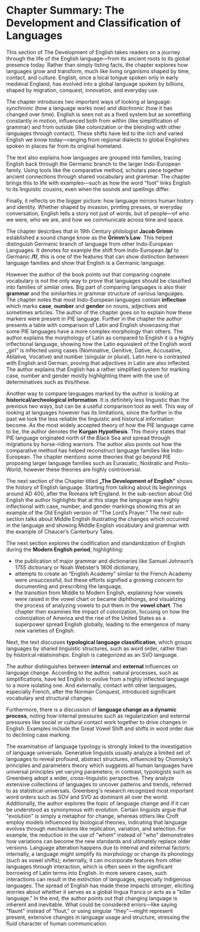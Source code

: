 # Chapter Summary: The Development and Classification of Languages

This section of The Development of English takes readers on a journey through the life of the English language—from its ancient roots to its global presence today. Rather than simply listing facts, the chapter explores how languages grow and transform, much like living organisms shaped by time, contact, and culture. English, once a local tongue spoken only in early medieval England, has evolved into a global language spoken by billions, shaped by migration, conquest, innovation, and everyday use.

The chapter introduces two important ways of looking at language: _synchronic_ (how a language works now) and _diachronic_ (how it has changed over time). English is seen not as a fixed system but as something constantly in motion, influenced both from within (like simplification of grammar) and from outside (like colonization or the blending with other languages through contact). These shifts have led to the rich and varied English we know today—ranging from regional dialects to global Englishes spoken in places far from its original homeland.

The text also explains how languages are grouped into families, tracing English back through the Germanic branch to the larger Indo-European family. Using tools like the comparative method, scholars piece together ancient connections through shared vocabulary and grammar. The chapter brings this to life with examples—such as how the word “foot” links English to its linguistic cousins, even when the sounds and spellings differ.

Finally, it reflects on the bigger picture: how language mirrors human history and identity. Whether shaped by invasion, printing presses, or everyday conversation, English tells a story not just of words, but of people—of who we were, who we are, and how we communicate across time and space.

The chapter describes that in 19th Century philologist **Jacob Grimm** established a sound change know as the **Grimm’s Law**. This helped distinguish Germanic branch of language from other Indo-European Languages. It denotes for example the shift from Indo-European **/p/** to Germanic **/f/**, this is one of the features that can show distinction between language families and show that English is a Germanic language. 

However the author of the book points out that comparing cognate vocabulary is not the only way to prove that languages should be classified into families of similar ones. Big part of comparing languages is also their **grammar** and the similarities in grammar structure of various languages. The chapter notes that most Indo-European languages contain **inflection** which marks **case**, **number** and **gender** on nouns, adjectives and sometimes articles. The author of the chapter goes on to explain how these markers were present in PIE language. Further in the chapter the author presents a table with comparison of Latin and English showcasing that some PIE languages have a more complex morphology than others. The author explains the morphology of Latin as compared to English it is a highly inflectional language, showing how the Latin equivalent of the English word „girl” is inflected using cases (Nominative, Genitive, Dative, Accusative, Ablative, Vocative) and number (singular or plural). Latin here is contrasted with English and German, proving that adjectives in Latin are also inflected. The author explains that English has a rather simplified system for marking case, number and gender mostly highlighting them with the use of determinatives such as this/these. 

Another way to compare languages marked by the author is looking at **historical/archeological information**. It is definitely less linguistic than the previous two ways, but can be a useful comparison tool as well.  This way of looking at languages however has its limitations, since the further in the past we look the less reliable the linguistic and historical information become. As the most widely accepted theory of how the PIE language came to be, the author denotes the **Kurgan Hypothesis**. This theory states that PIE language originated north of the Black Sea and spread through migrations by horse-riding warriors. The author also points out how the comparative  method has helped reconstruct language families like Indo-European. The chapter mentions some theories that go beyond PIE proposing larger language families such as Eurasiatic, Nostratic and Proto-World, however these theories are highly controversial. 

The next section of the Chapter titled **„The Development of English”** shows the history of English language. Starting from talking about its beginnings around AD 400, after the Romans left England. In the sub-section about Old English the author highlights that at this stage the language was highly inflectional with case, number, and gender markings showing this at an example of the Old English version of “The Lord’s Prayer.” The next sub-section talks about Middle English illustrating the changes which occurred in the language and showing Middle English vocabulary and grammar with the example of Chaucer’s Canterbury Tales. 

The next section explores the codification and standardization of English during the **Modern English period**, highlighting: 
* the publication of major grammar and dictionaries like Samuel Johnson’s 1755 dictionary or Noah Webster’s 1806 dictionary,
* attempts to create an “English Academy” similar to the French Academy were unsuccessful, but these efforts signified a growing concern for documenting and prescribing the language,
* the transition from Middle to Modern English, explaining how vowels were raised in the vowel chart or became diphthongs, and visualizing the process of analyzing vowels to put them in the **vowel chart**. 
The chapter then examines the impact of colonization, focusing on how the colonization of America and the rise of the United States as a superpower spread English globally, leading to the emergence of many new varieties of English.

Next, the text discusses **typological language classification**, which groups languages by shared linguistic structures, such as word order, rather than by historical relationships. English is categorized as an SVO language. 

The author distinguishes between **internal** and **external** influences on language change. According to the author, natural processes, such as simplifications, have led English to evolve from a highly inflected language to a more isolating one. And externally, contact with other languages, especially French, after the Norman Conquest, introduced significant vocabulary and structural changes.

Furthermore, there is a discussion of **language change as a dynamic process**, noting how internal pressures such as regularization and external pressures like social or cultural contact work together to drive changes in English. Examples include the Great Vowel Shift and shifts in word order due to declining case marking.

The examination of language typology is strongly linked to the investigation of language universals.
Generative linguists usually analyze a limited set of languages to reveal profound, abstract structures,
influenced by Chomsky’s principles and parameters theory which suggests all human languages have
universal principles yet varying parameters; in contrast, typologists such as Greenberg adopt a wider,
cross-linguistic perspective. They analyze extensive collections of languages to uncover patterns and
trends, referred to as statistical universals. Greenberg's research recognized most important word orders
such as SOV and SVO as dominant all over the world.
Additionally, the author explores the topic of language change and if it can be understood as
synonymous with evolution. Certain linguists argue that "evolution" is simply a metaphor for change,
whereas others like Croft employ models influenced by biological theories, indicating that language
evolves through mechanisms like replication, variation, and selection. For example, the reduction in the
use of "whom" instead of "who" demonstrates how variations can become the new standards and
ultimately replace older versions.
Language alteration happens due to internal and external factors: internally, a language might simplify its
morphology or change its phonology (such as vowel shifts); externally, it can incorporate features from
other languages through interaction, which is often seen in the significant borrowing of Latin terms into
English. In more severe cases, such interactions can result in the extinction of languages, especially
indigenous languages. The spread of English has made these impacts stronger, eliciting worries about
whether it serves as a global lingua franca or acts as a "killer language."
In the end, the author points out that changing language is inherent and inevitable. What could be
considered errors—like saying "flaunt" instead of "flout," or using singular "they"—might represent
present, extensive changes in language usage and structure, stressing the fluid character of human
communication.